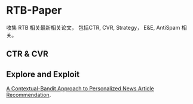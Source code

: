 # RTB-Paper
收集 RTB 相关最新相关论文， 包括CTR, CVR, Strategy， E&E, AntiSpam 相关。

## CTR & CVR

## Explore and Exploit
[A Contextual-Bandit Approach to Personalized News Article Recommendation](https://pdfs.semanticscholar.org/02d1/105bec3877ed8cd2d28f76b67ae8ba3f2331.pdf).

